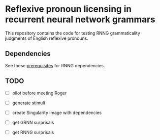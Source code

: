 # Reflexive pronoun licensing in recurrent neural network grammars

This repository contains the code for testing RNNG grammaticality judgments of English reflexive pronouns.

## Dependencies

See these [prerequisites](https://github.com/clab/rnng#prerequisites) for RNNG dependencies.

## TODO

- [ ] pilot before meeting Roger
- [ ] generate stimuli
- [ ] create Singularity image with dependencies
- [ ] get GRNN surprisals
- [ ] get RNNG surprisals

